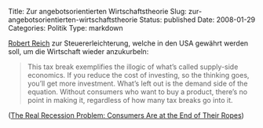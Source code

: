 Title: Zur angebotsorientierten Wirtschaftstheorie
Slug: zur-angebotsorientierten-wirtschaftstheorie
Status: published
Date: 2008-01-29
Categories: Politik
Type: markdown

[Robert Reich](http://www.robertreich.org/) zur Steuererleichterung, welche in den USA gewährt werden soll, um die Wirtschaft wieder anzukurbeln:

> This tax break exemplifies the illogic of what’s called supply-side economics. If you reduce the cost of investing, so the thinking goes, you’ll get more investment. What’s left out is the demand side of the equation. Without consumers who want to buy a product, there’s no point in making it, regardless of how many tax breaks go into it.

([The Real Recession Problem: Consumers Are at the End of Their Ropes](http://robertreich.blogspot.com/2008/01/real-recession-problem-consumers-are-at.html))
